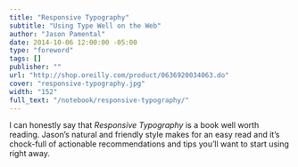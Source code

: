 ```yaml
---
title: "Responsive Typography"
subtitle: "Using Type Well on the Web"
author: "Jason Pamental"
date: 2014-10-06 12:00:00 -05:00
type: "foreword"
tags: []
publisher: ""
url: "http://shop.oreilly.com/product/0636920034063.do"
cover: "responsive-typography.jpg"
width: "152"
full_text: "/notebook/responsive-typography/"
---
```


I can honestly say that <cite>Responsive Typography</cite> is a book well worth reading. Jason’s natural and friendly style makes for an easy read and it’s chock-full of actionable recommendations and tips you’ll want to start using right away.
